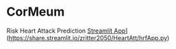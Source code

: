 
# CorMeum
Risk Heart Attack Prediction
[Streamlit App](https://static.streamlit.io/badges/streamlit_badge_black_white.svg)](https://share.streamlit.io/zritter2050/HeartAtt/hrfApp.py)
